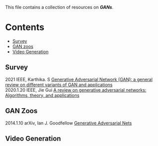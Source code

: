 This file contains a collection of resources on ***GANs***.<br>
# Contents
* [Survey](#survey) 
* [GAN zoos](#zoos)
* [Video Generation](#vg)

## <span id="survey">Survey</span><br>
2021 IEEE, Karthika. S [Generative Adversarial Network (GAN): a general review on different variants of GAN and applications](https://ieeexplore.ieee.org/abstract/document/9489160)<br>
2020.1.20 IEEE, Jie Gui [A review on generative adversarial networks: Algorithms, theory, and applications](https://arxiv.org/pdf/2001.06937)<br>

## <span id="zoos">GAN Zoos</span><br>
2014.1.10 arXiv, Ian J. Goodfellow [Generative Adversarial Nets](https://arxiv.org/pdf/1406.2661.pdf)<br> 

## <span id="vg">Video Generation</span><br>
